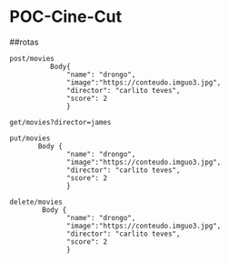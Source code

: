 # POC-Cine-Cut


##rotas

    post/movies
              Body{
                  "name": "drongo",
                  "image":"https://conteudo.imguo3.jpg",
                  "director": "carlito teves",
                  "score": 2
                  }
                  
    get/movies?director=james
    
    put/movies
           Body {
                  "name": "drongo",
                  "image":"https://conteudo.imguo3.jpg",
                  "director": "carlito teves",
                  "score": 2
                  }
          
    delete/movies
            Body {
                  "name": "drongo",
                  "image":"https://conteudo.imguo3.jpg",
                  "director": "carlito teves",
                  "score": 2
                  }
          
